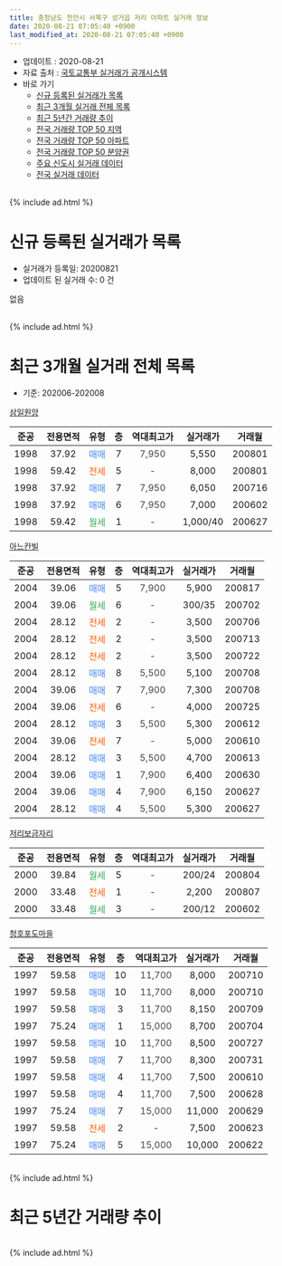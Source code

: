 ```yaml
---
title: 충청남도 천안시 서북구 성거읍 저리 아파트 실거래 정보
date: 2020-08-21 07:05:40 +0900
last_modified_at: 2020-08-21 07:05:40 +0900
---
```


* 업데이트 : 2020-08-21
* 자료 출처 : [국토교통부 실거래가 공개시스템](http://rt.molit.go.kr)
* 바로 가기
    * [신규 등록된 실거래가 목록](#신규-등록된-실거래가-목록)
    * [최근 3개월 실거래 전체 목록](#최근-3개월-실거래-전체-목록)
    * [최근 5년간 거래량 추이](#최근-5년간-거래량-추이)
    * [전국 거래량 TOP 50 지역](https://inasie.github.io/apt-trade-info/최근-3개월-전국에서-가장-거래가-많이-발생한-지역)
    * [전국 거래량 TOP 50 아파트](https://inasie.github.io/apt-trade-info/최근-3개월-전국에서-가장-거래가-많이-발생한-아파트)
    * [전국 거래량 TOP 50 분양권](https://inasie.github.io/apt-trade-info/최근-3개월-전국에서-가장-거래가-많이-발생한-분양권)
    * [주요 신도시 실거래 데이터](https://inasie.github.io/apt-trade-info/주요-신도시)
    * [전국 실거래 데이터](https://inasie.github.io/apt-trade-info/전국)
<br>
{% include ad.html %}
<br>

# 신규 등록된 실거래가 목록
* 실거래가 등록일: 20200821
* 업데이트 된 실거래 수: 0 건

없음

<br>
{% include ad.html %}
<br>

# 최근 3개월 실거래 전체 목록
* 기준: 202006-202008


[삼일원앙](https://search.naver.com/search.naver?query=%EC%B6%A9%EC%B2%AD%EB%82%A8%EB%8F%84+%EC%B2%9C%EC%95%88%EC%8B%9C+%EC%84%9C%EB%B6%81%EA%B5%AC+%EC%84%B1%EA%B1%B0%EC%9D%8D+%EC%A0%80%EB%A6%AC+%EC%82%BC%EC%9D%BC%EC%9B%90%EC%95%99)

|준공|전용면적|유형|층|역대최고가|실거래가|거래월|
|:---:|:---:|:---:|:---:|:---:|:---:|:---:|
|1998|37.92|<span style="color:#4285f3">매매</span>|7|<span style="color:#444444">7,950</span>|5,550|200801|
|1998|59.42|<span style="color:#ff5a00">전세</span>|5|<span style="color:#444444">-</span>|8,000|200801|
|1998|37.92|<span style="color:#4285f3">매매</span>|7|<span style="color:#444444">7,950</span>|6,050|200716|
|1998|37.92|<span style="color:#4285f3">매매</span>|6|<span style="color:#444444">7,950</span>|7,000|200602|
|1998|59.42|<span style="color:#34a853">월세</span>|1|<span style="color:#444444">-</span>|1,000/40|200627|

[아느칸빌](https://search.naver.com/search.naver?query=%EC%B6%A9%EC%B2%AD%EB%82%A8%EB%8F%84+%EC%B2%9C%EC%95%88%EC%8B%9C+%EC%84%9C%EB%B6%81%EA%B5%AC+%EC%84%B1%EA%B1%B0%EC%9D%8D+%EC%A0%80%EB%A6%AC+%EC%95%84%EB%8A%90%EC%B9%B8%EB%B9%8C)

|준공|전용면적|유형|층|역대최고가|실거래가|거래월|
|:---:|:---:|:---:|:---:|:---:|:---:|:---:|
|2004|39.06|<span style="color:#4285f3">매매</span>|5|<span style="color:#444444">7,900</span>|5,900|200817|
|2004|39.06|<span style="color:#34a853">월세</span>|6|<span style="color:#444444">-</span>|300/35|200702|
|2004|28.12|<span style="color:#ff5a00">전세</span>|2|<span style="color:#444444">-</span>|3,500|200706|
|2004|28.12|<span style="color:#ff5a00">전세</span>|2|<span style="color:#444444">-</span>|3,500|200713|
|2004|28.12|<span style="color:#ff5a00">전세</span>|2|<span style="color:#444444">-</span>|3,500|200722|
|2004|28.12|<span style="color:#4285f3">매매</span>|8|<span style="color:#444444">5,500</span>|5,100|200708|
|2004|39.06|<span style="color:#4285f3">매매</span>|7|<span style="color:#444444">7,900</span>|7,300|200708|
|2004|39.06|<span style="color:#ff5a00">전세</span>|6|<span style="color:#444444">-</span>|4,000|200725|
|2004|28.12|<span style="color:#4285f3">매매</span>|3|<span style="color:#444444">5,500</span>|5,300|200612|
|2004|39.06|<span style="color:#ff5a00">전세</span>|7|<span style="color:#444444">-</span>|5,000|200610|
|2004|28.12|<span style="color:#4285f3">매매</span>|3|<span style="color:#444444">5,500</span>|4,700|200613|
|2004|39.06|<span style="color:#4285f3">매매</span>|1|<span style="color:#444444">7,900</span>|6,400|200630|
|2004|39.06|<span style="color:#4285f3">매매</span>|4|<span style="color:#444444">7,900</span>|6,150|200627|
|2004|28.12|<span style="color:#4285f3">매매</span>|4|<span style="color:#444444">5,500</span>|5,300|200627|

[저리보금자리](https://search.naver.com/search.naver?query=%EC%B6%A9%EC%B2%AD%EB%82%A8%EB%8F%84+%EC%B2%9C%EC%95%88%EC%8B%9C+%EC%84%9C%EB%B6%81%EA%B5%AC+%EC%84%B1%EA%B1%B0%EC%9D%8D+%EC%A0%80%EB%A6%AC+%EC%A0%80%EB%A6%AC%EB%B3%B4%EA%B8%88%EC%9E%90%EB%A6%AC)

|준공|전용면적|유형|층|역대최고가|실거래가|거래월|
|:---:|:---:|:---:|:---:|:---:|:---:|:---:|
|2000|39.84|<span style="color:#34a853">월세</span>|5|<span style="color:#444444">-</span>|200/24|200804|
|2000|33.48|<span style="color:#ff5a00">전세</span>|1|<span style="color:#444444">-</span>|2,200|200807|
|2000|33.48|<span style="color:#34a853">월세</span>|3|<span style="color:#444444">-</span>|200/12|200602|

[청호포도마을](https://search.naver.com/search.naver?query=%EC%B6%A9%EC%B2%AD%EB%82%A8%EB%8F%84+%EC%B2%9C%EC%95%88%EC%8B%9C+%EC%84%9C%EB%B6%81%EA%B5%AC+%EC%84%B1%EA%B1%B0%EC%9D%8D+%EC%A0%80%EB%A6%AC+%EC%B2%AD%ED%98%B8%ED%8F%AC%EB%8F%84%EB%A7%88%EC%9D%84)

|준공|전용면적|유형|층|역대최고가|실거래가|거래월|
|:---:|:---:|:---:|:---:|:---:|:---:|:---:|
|1997|59.58|<span style="color:#4285f3">매매</span>|10|<span style="color:#444444">11,700</span>|8,000|200710|
|1997|59.58|<span style="color:#4285f3">매매</span>|10|<span style="color:#444444">11,700</span>|8,000|200710|
|1997|59.58|<span style="color:#4285f3">매매</span>|3|<span style="color:#444444">11,700</span>|8,150|200709|
|1997|75.24|<span style="color:#4285f3">매매</span>|1|<span style="color:#444444">15,000</span>|8,700|200704|
|1997|59.58|<span style="color:#4285f3">매매</span>|10|<span style="color:#444444">11,700</span>|8,500|200727|
|1997|59.58|<span style="color:#4285f3">매매</span>|7|<span style="color:#444444">11,700</span>|8,300|200731|
|1997|59.58|<span style="color:#4285f3">매매</span>|4|<span style="color:#444444">11,700</span>|7,500|200610|
|1997|59.58|<span style="color:#4285f3">매매</span>|4|<span style="color:#444444">11,700</span>|7,500|200628|
|1997|75.24|<span style="color:#4285f3">매매</span>|7|<span style="color:#444444">15,000</span>|11,000|200629|
|1997|59.58|<span style="color:#ff5a00">전세</span>|2|<span style="color:#444444">-</span>|7,500|200623|
|1997|75.24|<span style="color:#4285f3">매매</span>|5|<span style="color:#444444">15,000</span>|10,000|200622|


<br>
{% include ad.html %}
<br>

# 최근 5년간 거래량 추이


<div style="width:100%;">
    <canvas id="deal_progress" height="200"></canvas>
</div>

<script>
new Chart(document.getElementById("deal_progress"), {
    type: 'line',
    data: {
        labels: ['201508','201509','201510','201511','201512','201601','201602','201603','201604','201605','201606','201607','201608','201609','201610','201611','201612','201701','201702','201703','201704','201705','201706','201707','201708','201709','201710','201711','201712','201801','201802','201803','201804','201805','201806','201807','201808','201809','201810','201811','201812','201901','201902','201903','201904','201905','201906','201907','201908','201909','201910','201911','201912','202001','202002','202003','202004','202005','202006','202007','202008'],
        datasets: [{
            label: '매매',
            pointRadius: 1,
            data: [8, 14, 13, 14, 8, 5, 5, 19, 11, 11, 6, 17, 11, 4, 12, 9, 4, 5, 7, 2, 8, 13, 13, 8, 14, 9, 6, 3, 4, 3, 4, 13, 8, 4, 4, 5, 6, 3, 2, 6, 2, 3, 4, 8, 4, 12, 2, 3, 7, 4, 8, 2, 5, 10, 9, 10, 2, 14, 10, 9, 2],
            borderColor: "rgba(255, 201, 14, 1)",
            backgroundColor: "rgba(255, 201, 14, 0.5)",
            fill: false,
            lineTension: 0
        },{
            label: '전월세',
            pointRadius: 1,
            data: [10, 4, 9, 7, 6, 2, 4, 4, 12, 12, 7, 13, 8, 12, 9, 7, 4, 6, 9, 3, 12, 4, 5, 9, 10, 6, 3, 8, 5, 5, 7, 4, 5, 5, 9, 2, 4, 7, 3, 4, 3, 2, 10, 2, 5, 7, 8, 4, 6, 3, 9, 11, 3, 3, 7, 6, 8, 5, 4, 5, 3],
            borderColor: "rgba(0, 141, 185, 1)",
            backgroundColor: "rgba(0, 141, 185, 0.5)",
            fill: false,
            lineTension: 0
        }
        ]
    },
    options: {
        responsive: true,
        title: {
            display: false
        },
        tooltips: {
            mode: 'index',
            intersect: false
        },
        hover: {
            mode: 'nearest',
            intersect: true
        },
        scales: {
            xAxes: [{
                display: true,
                scaleLabel: {
                    display: true,
                    labelString: '년/월'
                }
            }],
            yAxes: [{
                display: true,
                ticks: {
                    suggestedMin: 0,
                },
                scaleLabel: {
                    display: true,
                    labelString: '실거래 수'
                }
            }]
        }
    }
});

</script>


<br>
{% include ad.html %}
<br>

